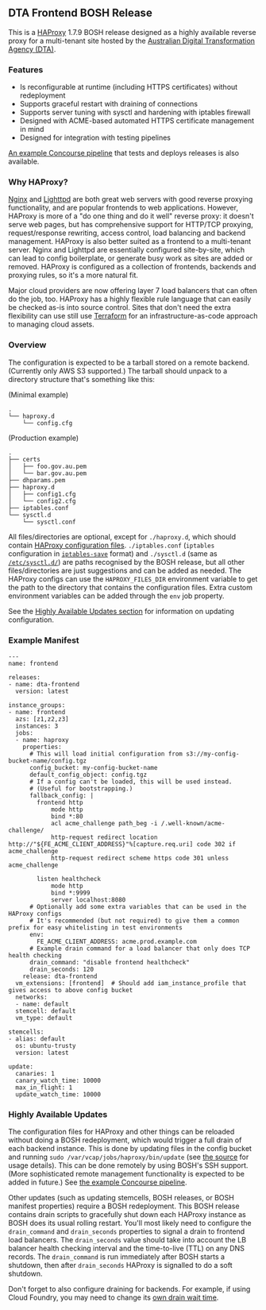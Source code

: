 ## DTA Frontend BOSH Release

This is a [HAProxy](https://www.haproxy.org/) 1.7.9 BOSH release designed as a highly available reverse proxy for a multi-tenant site hosted by the [Australian Digital Transformation Agency (DTA)](https://www.dta.gov.au/).

### Features

* Is reconfigurable at runtime (including HTTPS certificates) without redeployment
* Supports graceful restart with draining of connections
* Supports server tuning with sysctl and hardening with iptables firewall
* Designed with ACME-based automated HTTPS certificate management in mind
* Designed for integration with testing pipelines

[An example Concourse pipeline](https://github.com/govau/cga-frontend-config) that tests and deploys releases is also available.

### Why HAProxy?

[Nginx](https://nginx.org/en/) and [Lighttpd](https://www.lighttpd.net/) are both great web servers with good reverse proxying functionality, and are popular frontends to web applications.  However, HAProxy is more of a "do one thing and do it well" reverse proxy: it doesn't serve web pages, but has comprehensive support for HTTP/TCP proxying, request/response rewriting, access control, load balancing and backend management.  HAProxy is also better suited as a frontend to a multi-tenant server.  Nginx and Lighttpd are essentially configured site-by-site, which can lead to config boilerplate, or generate busy work as sites are added or removed.  HAProxy is configured as a collection of frontends, backends and proxying rules, so it's a more natural fit.

Major cloud providers are now offering layer 7 load balancers that can often do the job, too.  HAProxy has a highly flexible rule language that can easily be checked as-is into source control.  Sites that don't need the extra flexibility can use still use [Terraform](https://www.terraform.io/) for an infrastructure-as-code approach to managing cloud assets.

### Overview

The configuration is expected to be a tarball stored on a remote backend.  (Currently only AWS S3 supported.)  The tarball should unpack to a directory structure that's something like this:

(Minimal example)
```
.
└── haproxy.d
    └── config.cfg
```

(Production example)
```
.
├── certs
│   ├── foo.gov.au.pem
│   └── bar.gov.au.pem
├── dhparams.pem
├── haproxy.d
│   ├── config1.cfg
│   └── config2.cfg
├── iptables.conf
└── sysctl.d
    └── sysctl.conf
```

All files/directories are optional, except for `./haproxy.d`, which should contain [HAProxy configuration files](https://www.haproxy.org/download/1.7/doc/configuration.txt).  `./iptables.conf` (`iptables` configuration in [`iptables-save`](http://www.faqs.org/docs/iptables/iptables-save.html) format) and `./sysctl.d` (same as [`/etc/sysctl.d/`](http://man7.org/linux/man-pages/man5/sysctl.d.5.html)) are paths recognised by the BOSH release, but all other files/directories are just suggestions and can be added as needed.  The HAProxy configs can use the `HAPROXY_FILES_DIR` environment variable to get the path to the directory that contains the configuration files.  Extra custom environment variables can be added through the `env` job property.

See the [Highly Available Updates section](#highly-available-updates) for information on updating configuration.

### Example Manifest

```
---
name: frontend

releases:
- name: dta-frontend
  version: latest

instance_groups:
- name: frontend
  azs: [z1,z2,z3]
  instances: 3
  jobs:
  - name: haproxy
    properties:
      # This will load initial configuration from s3://my-config-bucket-name/config.tgz
      config_bucket: my-config-bucket-name
      default_config_object: config.tgz
      # If a config can't be loaded, this will be used instead.
      # (Useful for bootstrapping.)
      fallback_config: |
        frontend http
            mode http
            bind *:80
            acl acme_challenge path_beg -i /.well-known/acme-challenge/
            http-request redirect location http://"${FE_ACME_CLIENT_ADDRESS}"%[capture.req.uri] code 302 if acme_challenge
            http-request redirect scheme https code 301 unless acme_challenge

        listen healthcheck
            mode http
            bind *:9999
            server localhost:8080
      # Optionally add some extra variables that can be used in the HAProxy configs
      # It's recommended (but not required) to give them a common prefix for easy whitelisting in test environments
      env:
        FE_ACME_CLIENT_ADDRESS: acme.prod.example.com
      # Example drain command for a load balancer that only does TCP health checking
      drain_command: "disable frontend healthcheck"
      drain_seconds: 120
    release: dta-frontend
  vm_extensions: [frontend]  # Should add iam_instance_profile that gives access to above config bucket
  networks:
  - name: default
  stemcell: default
  vm_type: default

stemcells:
- alias: default
  os: ubuntu-trusty
  version: latest

update:
  canaries: 1
  canary_watch_time: 10000
  max_in_flight: 1
  update_watch_time: 10000
```

### Highly Available Updates

The configuration files for HAProxy and other things can be reloaded without doing a BOSH redeployment, which would trigger a full drain of each backend instance.  This is done by updating files in the config bucket and running `sudo /var/vcap/jobs/haproxy/bin/update` (see [the source](jobs/haproxy/templates/update) for usage details).  This can be done remotely by using BOSH's SSH support.  (More sophisticated remote management functionality is expected to be added in future.)  See [the example Concourse pipeline](https://github.com/govau/cga-frontend-config).

Other updates (such as updating stemcells, BOSH releases, or BOSH manifest properties) require a BOSH redeployment.  This BOSH release contains drain scripts to gracefully shut down each HAProxy instance as BOSH does its usual rolling restart.  You'll most likely need to configure the `drain_command` and `drain_seconds` properties to signal a drain to frontend load balancers.  The `drain_seconds` value should take into account the LB balancer health checking interval and the time-to-live (TTL) on any DNS records.  The `drain_command` is run immediately after BOSH starts a shutdown, then after `drain_seconds` HAProxy is signalled to do a soft shutdown.

Don't forget to also configure draining for backends.  For example, if using Cloud Foundry, you may need to change its [own drain wait time](https://github.com/cloudfoundry-incubator/routing-release/blob/develop/jobs/gorouter/spec#L62).
